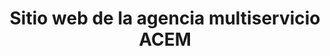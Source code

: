 ---
title: "Sitio web de la agencia multiservicio ACEM"
link: "https://www.acem.life"
github: ""
image:
  src: "/projects/acem.webp"
  alt: "Captura de pantalla del proyecto de la agencia multiservicio ACEM"
tags: ["Python", "Django", "Bootstrap", "SEO"]
description: "Este emocionante proyecto implicó la creación de un sitio web para una agencia multiservicio que conecta a personas y negocios entre Cuba y Brasil. Desde el envío de remesas hasta la entrega de combos personalizados y el alquiler de taxis, la plataforma ofrece una amplia gama de servicios diseñados para satisfacer las necesidades únicas de la comunidad transfronteriza."
---